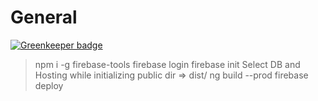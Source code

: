 # General

[![Greenkeeper badge](https://badges.greenkeeper.io/iamsurajdc/myapp.svg)](https://greenkeeper.io/)

> npm i -g firebase-tools
> firebase login
> firebase init
> Select DB and Hosting while initializing
> public dir => dist/<prj-folder-name>
> ng build --prod
> firebase deploy